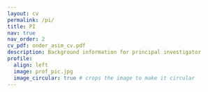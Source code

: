 ```yaml
---
layout: cv
permalink: /pi/
title: PI
nav: true
nav_order: 2
cv_pdf: onder_asim_cv.pdf
description: Background information for principal investigator
profile:
  align: left
  image: prof_pic.jpg
  image_circular: true # crops the image to make it circular
---
```

